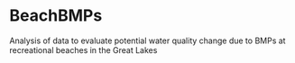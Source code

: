 # BeachBMPs
Analysis of data to evaluate potential water quality change due to BMPs at recreational beaches in the Great Lakes
